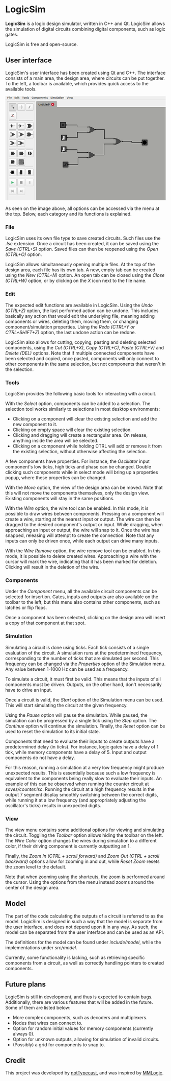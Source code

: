 # LogicSim

**LogicSim** is a logic design simulator, written in C++ and Qt. LogicSim allows the simulation of digital circuits combining digital components, such as logic gates.

LogicSim is free and open-source.

## User interface

LogicSim's user interface has been created using Qt and C++. The interface consists of a main area, the design area, where circuits can be put together. To the left, a toolbar is available, which provides quick access to the available tools.

<p align="center">
  <img src="screenshots/main_ui.png">
</p>

As seen on the image above, all options can be accessed via the menu at the top. Below, each category and its functions is explained.

### File

LogicSim uses its own file type to save created circuits. Such files use the *.lsc* extension. Once a circuit has been created, it can be saved using the *Save (CTRL+S)* option. Saved files can then be reopened using the *Open (CTRL+O)* option.

LogicSim allows simultaneously opening multiple files. At the top of the design area, each file has its own tab. A new, empty tab can be created using the *New (CTRL+N)* option. An open tab can be closed using the *Close (CTRL+W)* option, or by clicking on the *X* icon next to the file name.

### Edit

The expected edit functions are available in LogicSim. Using the *Undo (CTRL+Z)* option, the last performed action can be undone. This includes basically any action that would edit the underlying file, meaning adding components or wires, deleting them, moving them, or changing component/simulation properties. Using the *Redo (CTRL+Y or CTRL+SHIFT+Z)* option, the last undone action can be redone.

LogicSim also allows for cutting, copying, pasting and deleting selected components, using the *Cut (CTRL+X)*, *Copy (CTRL+C)*, *Paste (CTRL+V)* and *Delete (DEL)* options. Note that if multiple connected components have been selected and copied, once pasted, components will only connect to other components in the same selection, but not components that weren't in the selection.

### Tools

LogicSim provides the following basic tools for interacting with a circuit.

With the *Select* option, components can be added to a selection. The selection tool works similarly to selections in most desktop environments:
* Clicking on a component will clear the existing selection and add the new component to it.
* Clicking on empty space will clear the existing selection.
* Clicking and dragging will create a rectangular area. On release, anything inside the area will be selected.
* Clicking on a component while holding CTRL will add or remove it from the existing selection, without otherwise affecting the selection.

A few components have properties. For instance, the *Oscillator* input component's low ticks, high ticks and phase can be changed. Double clicking such components while in select mode will bring up a properties popup, where these properties can be changed.

With the *Move* option, the view of the design area can be moved. Note that this will not move the components themselves, only the design view. Existing components will stay in the same positions.

With the *Wire* option, the wire tool can be enabled. In this mode, it is possible to draw wires between components. Pressing on a component will create a wire, starting at the nearest input or output. The wire can then be dragged to the desired component's output or input. While dragging, when approaching an input or output, the wire will snap to it. Once the wire has snapped, releasing will attempt to create the connection. Note that any inputs can only be driven once, while each output can drive many inputs.

With the *Wire Remove* option, the wire remove tool can be enabled. In this mode, it is possible to delete created wires. Approaching a wire with the cursor will mark the wire, indicating that it has been marked for deletion. Clicking will result in the deletion of the wire.

### Components

Under the *Component* menu, all the available circuit components can be selected for insertion. Gates, inputs and outputs are also available on the toolbar to the left, but this menu also contains other components, such as latches or flip flops.

Once a component has been selected, clicking on the design area will insert a copy of that component at that spot.

### Simulation

Simulating a circuit is done using ticks. Each tick consists of a single evaluation of the circuit. A simulation runs at the predetermined frequency, corresponding to the number of ticks that are simulated per second. This frequency can be changed via the *Properties* option of the Simulation menu. Any value between 1-1000 Hz can be used as a frequency.

To simulate a circuit, it must first be valid. This means that the inputs of all components must be driven. Outputs, on the other hand, don't necessarily have to drive an input.

Once a circuit is valid, the *Start* option of the Simulation menu can be used. This will start simulating the circuit at the given frequency.

Using the *Pause* option will pause the simulation. While paused, the simulation can be progressed by a single tick using the *Step* option. The *Continue* option will continue the simulation. Finally, the *Reset* option can be used to reset the simulation to its initial state.

Components that need to evaluate their inputs to create outputs have a predetermined delay (in ticks). For instance, logic gates have a delay of 1 tick, while memory components have a delay of 5. Input and output components do not have a delay.

For this reason, running a simulation at a very low frequency might produce unexpected results. This is essentially because such a low frequency is equivalent to the components being really slow to evaluate their inputs. An example of this can be observed when running the counter circuit at *saves/counter.lsc*. Running the circuit at a high frequency results in the output 7 segment display smoothly switching between the correct digits, while running it at a low frequency (and appropriately adjusting the oscillator's ticks) results in unexpected digits.

### View

The view menu contains some additional options for viewing and simulating the circuit. Toggling the *Toolbar* option allows hiding the toolbar on the left. The *Wire Color* option changes the wires during simulation to a different color, if their driving component is currently outputting an 1.

Finally, the *Zoom In (CTRL + scroll forward)* and *Zoom Out (CTRL + scroll backward)* options allow for zooming in and out, while *Reset Zoom* resets the zoom level to the default.

Note that when zooming using the shortcuts, the zoom is performed around the cursor. Using the options from the menu instead zooms around the center of the design area.

## Model

The part of the code calculating the outputs of a circuit is referred to as the model. LogicSim is designed in such a way that the model is separate from the user interface, and does not depend upon it in any way. As such, the model can be separated from the user interface and can be used as an API.

The definitions for the model can be found under *include/model*, while the implementations under *src/model*.

Currently, some functionality is lacking, such as retrieving specific components from a circuit, as well as correctly handling pointers to created components.

## Future plans

LogicSim is still in development, and thus is expected to contain bugs. Additionally, there are various features that will be added in the future. Some of them are listed below:

* More complex components, such as decoders and multiplexers.
* Nodes that wires can connect to.
* Option for random initial values for memory components (currently always 0).
* Option for unknown outputs, allowing for simulation of invalid circuits.
* (Possibly) a grid for components to snap to.

## Credit

This project was developed by [notTypecast](https://www.github.com/notTypecast), and was inspired by [MMLogic](https://www.softronix.com/logic.html).